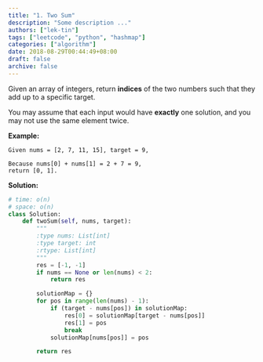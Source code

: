 ```yaml
---
title: "1. Two Sum"
description: "Some description ..."
authors: ["lek-tin"]
tags: ["leetcode", "python", "hashmap"]
categories: ["algorithm"]
date: 2018-08-29T00:44:49+08:00
draft: false
archive: false
---
```

Given an array of integers, return **indices** of the two numbers such that they add up to a specific target.

You may assume that each input would have **exactly** one solution, and you may not use the same element twice.

**Example:**
```
Given nums = [2, 7, 11, 15], target = 9,

Because nums[0] + nums[1] = 2 + 7 = 9,
return [0, 1].
```
**Solution:**
```python
# time: o(n)
# space: o(n)
class Solution:
    def twoSum(self, nums, target):
        """
        :type nums: List[int]
        :type target: int
        :rtype: List[int]
        """
        res = [-1, -1]
        if nums == None or len(nums) < 2:
            return res

        solutionMap = {}
        for pos in range(len(nums) - 1):
            if (target - nums[pos]) in solutionMap:
                res[0] = solutionMap[target - nums[pos]]
                res[1] = pos
                break
            solutionMap[nums[pos]] = pos

        return res
```